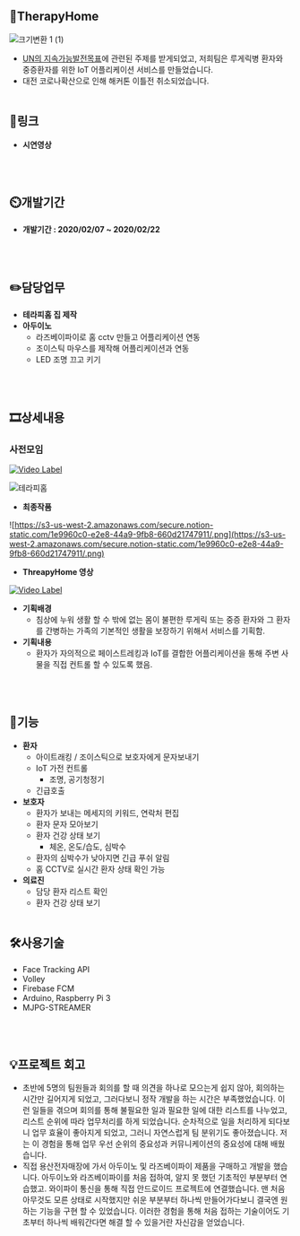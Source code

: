 ## 👏TherapyHome
![크기변환 1 (1)](https://user-images.githubusercontent.com/51365114/144705476-90230e17-55c8-41a4-bdb6-ee080d2db255.jpg)

- [UN의 지속가능발전목표](http://ncsd.go.kr/unsdgs?content=2)에 관련된 주제를 받게되었고, 저희팀은 루게릭병 환자와 중증환자를 위한 IoT 어플리케이션 서비스를 만들었습니다.
- 대전 코로나확산으로 인해 해커톤 이틀전 취소되었습니다.
<br/><br/>

## 📎링크

- **시연영상**

<br/><br/>
## ⏲️개발기간

- **개발기간 : 2020/02/07 ~ 2020/02/22**

<br/><br/>

## ✏️담당업무

- **테라피홈  집 제작**
- **아두이노**
    - 라즈베이파이로 홈 cctv 만들고 어플리케이션 연동
    - 조이스틱 마우스를 제작해 어플리케이션과 연동
    - LED 조명 끄고 키기
    
<br/><br/>
## 🎞️상세내용


### 사전모임

[![Video Label](http://img.youtube.com/vi/5liqjGBhUDQ/0.jpg)](https://www.youtube.com/5liqjGBhUDQ)

![테라피홈](https://user-images.githubusercontent.com/51365114/144705142-807388be-94bd-4487-b998-1401bb415bc3.jpg)

- **최종작품**

![https://s3-us-west-2.amazonaws.com/secure.notion-static.com/1e9960c0-e2e8-44a9-9fb8-660d21747911/.png](https://s3-us-west-2.amazonaws.com/secure.notion-static.com/1e9960c0-e2e8-44a9-9fb8-660d21747911/.png)

- **ThreapyHome 영상**
    
[![Video Label](http://img.youtube.com/vi/84NPSooOylw/0.jpg)](https://www.youtube.com/84NPSooOylw)
    

- **기획배경**
    - 침상에 누워 생활 할 수 밖에 없는 몸이 불편한 루게릭 또는 중증 환자와 그 환자를 간병하는 가족의 기본적인 생활을 보장하기 위해서 서비스를 기획함.
- **기획내용**
    - 환자가 자의적으로 페이스트레킹과 IoT를 결합한 어플리케이션을 통해 주변 사물을 직접 컨트롤 할 수 있도록 했음.

<br/><br/>
## 📱기능

- **환자**
    - 아이트래킹 / 조이스틱으로 보호자에게 문자보내기
    - IoT 가전 컨트롤
        - 조명, 공기청정기
    - 긴급호출
- **보호자**
    - 환자가 보내는 메세지의 키워드, 연락처 편집
    - 환자 문자 모아보기
    - 환자 건강 상태 보기
        - 체온, 온도/습도, 심박수
    - 환자의 심박수가 낮아지면 긴급 푸쉬 알림
    - 홈 CCTV로 실시간 환자 상태 확인 가능
- **의료진**
    - 담당 환자 리스트 확인
    - 환자 건강 상태 보기
<br/><br/>

## 🛠️사용기술

- Face Tracking API
- Volley
- Firebase FCM
- Arduino, Raspberry Pi 3
- MJPG-STREAMER

<br/><br/>
## 💡프로젝트 회고

- 초반에 5명의 팀원들과 회의를 할 때 의견을 하나로 모으는게 쉽지 않아, 회의하는 시간만 길어지게 되었고, 그러다보니 정작 개발을 하는 시간은 부족했었습니다. 이런 일들을 겪으며 회의를 통해 불필요한 일과 필요한 일에 대한 리스트를 나누었고, 리스트 순위에 따라 업무처리를 하게 되었습니다. 순차적으로 일을 처리하게 되다보니 업무 효율이 좋아지게 되었고, 그러니 자연스럽게 팀 분위기도 좋아졌습니다. 저는 이 경험을 통해 업무 우선 순위의 중요성과 커뮤니케이션의 중요성에 대해 배웠습니다.
- 직접 용산전자매장에 가서 아두이노 및 라즈베이파이 제품을 구매하고 개발을 했습니다. 아두이노와 라즈베이파이를 처음 접하여, 알지 못 했던 기초적인 부분부터 연습했고. 와이파이 통신을 통해 직접 안드로이드 프로젝트에 연결했습니다. 맨 처음 아무것도 모른 상태로 시작했지만 쉬운 부분부터 하나씩 만들어가다보니 결국엔 원하는 기능을 구현 할 수 있었습니다. 이러한 경험을 통해 처음 접하는 기술이어도 기초부터 하나씩 배워간다면 해결 할 수 있을거란 자신감을 얻었습니다.
